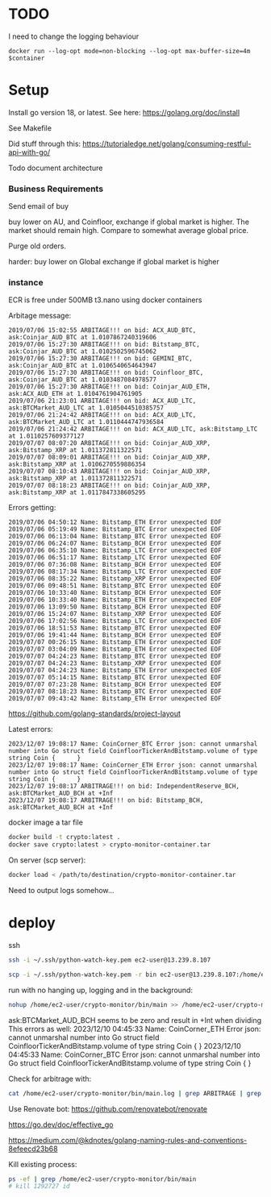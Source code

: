 # TODO
I need to change the logging behaviour
```
docker run --log-opt mode=non-blocking --log-opt max-buffer-size=4m $container
```

# Setup
Install go version 18, or latest. 
See here:
https://golang.org/doc/install

See Makefile

Did stuff through this:
https://tutorialedge.net/golang/consuming-restful-api-with-go/

Todo document architecture

### Business Requirements
Send email of buy

buy lower on AU, and Coinfloor, exchange if global market is higher. The market should remain high. Compare to somewhat average global price.

Purge old orders.

harder: buy lower on Global exchange if global market is higher



### instance
ECR is free under 500MB
t3.nano using docker containers

Arbitage message:
```
2019/07/06 15:02:55 ARBITAGE!!! on bid: ACX_AUD_BTC, ask:Coinjar_AUD_BTC at 1.0107867240319606
2019/07/06 15:27:30 ARBITAGE!!! on bid: Bitstamp_BTC, ask:Coinjar_AUD_BTC at 1.0102502596745062
2019/07/06 15:27:30 ARBITAGE!!! on bid: GEMINI_BTC, ask:Coinjar_AUD_BTC at 1.0106540654643947
2019/07/06 15:27:30 ARBITAGE!!! on bid: Coinfloor_BTC, ask:Coinjar_AUD_BTC at 1.0103487084978577
2019/07/06 15:27:30 ARBITAGE!!! on bid: Coinjar_AUD_ETH, ask:ACX_AUD_ETH at 1.0104761904761905
2019/07/06 21:23:01 ARBITAGE!!! on bid: ACX_AUD_LTC, ask:BTCMarket_AUD_LTC at 1.0105044510385757
2019/07/06 21:24:42 ARBITAGE!!! on bid: ACX_AUD_LTC, ask:BTCMarket_AUD_LTC at 1.0110444747936584
2019/07/06 21:24:42 ARBITAGE!!! on bid: ACX_AUD_LTC, ask:Bitstamp_LTC at 1.0110257609377127
2019/07/07 08:07:20 ARBITAGE!!! on bid: Coinjar_AUD_XRP, ask:Bitstamp_XRP at 1.011372811322571
2019/07/07 08:09:01 ARBITAGE!!! on bid: Coinjar_AUD_XRP, ask:Bitstamp_XRP at 1.0106270559886354
2019/07/07 08:10:43 ARBITAGE!!! on bid: Coinjar_AUD_XRP, ask:Bitstamp_XRP at 1.011372811322571
2019/07/07 08:18:23 ARBITAGE!!! on bid: Coinjar_AUD_XRP, ask:Bitstamp_XRP at 1.0117847338605295
```

Errors getting:
```
2019/07/06 04:50:12 Name: Bitstamp_ETH Error unexpected EOF
2019/07/06 05:19:49 Name: Bitstamp_BTC Error unexpected EOF
2019/07/06 06:13:04 Name: Bitstamp_BTC Error unexpected EOF
2019/07/06 06:24:07 Name: Bitstamp_BCH Error unexpected EOF
2019/07/06 06:35:10 Name: Bitstamp_LTC Error unexpected EOF
2019/07/06 06:51:17 Name: Bitstamp_LTC Error unexpected EOF
2019/07/06 07:36:08 Name: Bitstamp_BCH Error unexpected EOF
2019/07/06 08:17:34 Name: Bitstamp_LTC Error unexpected EOF
2019/07/06 08:35:22 Name: Bitstamp_XRP Error unexpected EOF
2019/07/06 09:48:51 Name: Bitstamp_BTC Error unexpected EOF
2019/07/06 10:33:40 Name: Bitstamp_BCH Error unexpected EOF
2019/07/06 10:33:40 Name: Bitstamp_ETH Error unexpected EOF
2019/07/06 13:09:50 Name: Bitstamp_BCH Error unexpected EOF
2019/07/06 15:24:07 Name: Bitstamp_XRP Error unexpected EOF
2019/07/06 17:02:56 Name: Bitstamp_LTC Error unexpected EOF
2019/07/06 18:51:53 Name: Bitstamp_BTC Error unexpected EOF
2019/07/06 19:41:44 Name: Bitstamp_BCH Error unexpected EOF
2019/07/07 00:26:15 Name: Bitstamp_ETH Error unexpected EOF
2019/07/07 03:04:09 Name: Bitstamp_ETH Error unexpected EOF
2019/07/07 04:24:23 Name: Bitstamp_BTC Error unexpected EOF
2019/07/07 04:24:23 Name: Bitstamp_XRP Error unexpected EOF
2019/07/07 04:24:23 Name: Bitstamp_ETH Error unexpected EOF
2019/07/07 05:14:15 Name: Bitstamp_BTC Error unexpected EOF
2019/07/07 07:23:28 Name: Bitstamp_BCH Error unexpected EOF
2019/07/07 08:18:23 Name: Bitstamp_BTC Error unexpected EOF
2019/07/07 09:43:42 Name: Bitstamp_ETH Error unexpected EOF
```


https://github.com/golang-standards/project-layout

Latest errors:
```
2023/12/07 19:08:17 Name: CoinCorner_BTC Error json: cannot unmarshal number into Go struct field CoinfloorTickerAndBitstamp.volume of type string Coin {      }
2023/12/07 19:08:17 Name: CoinCorner_ETH Error json: cannot unmarshal number into Go struct field CoinfloorTickerAndBitstamp.volume of type string Coin {      }
2023/12/07 19:08:17 ARBITRAGE!!! on bid: IndependentReserve_BCH, ask:BTCMarket_AUD_BCH at +Inf
2023/12/07 19:08:17 ARBITRAGE!!! on bid: Bitstamp_BCH, ask:BTCMarket_AUD_BCH at +Inf
```


docker image a tar file
```sh
docker build -t crypto:latest .
docker save crypto:latest > crypto-monitor-container.tar
```

On server (scp server):
```sh
docker load < /path/to/destination/crypto-monitor-container.tar
```
Need to output logs somehow...


# deploy

ssh
```sh
ssh -i ~/.ssh/python-watch-key.pem ec2-user@13.239.8.107
```


```sh
scp -i ~/.ssh/python-watch-key.pem -r bin ec2-user@13.239.8.107:/home/ec2-user/crypto-monitor
```

run with no hanging up, logging and in the background:
```sh
nohup /home/ec2-user/crypto-monitor/bin/main >> /home/ec2-user/crypto-monitor/bin/main.log 2>&1 &
```


ask:BTCMarket_AUD_BCH seems to be zero and result in +Int when dividing
This errors as well:
2023/12/10 04:45:33 Name: CoinCorner_ETH Error json: cannot unmarshal number into Go struct field CoinfloorTickerAndBitstamp.volume of type string Coin {      }
2023/12/10 04:45:33 Name: CoinCorner_BTC Error json: cannot unmarshal number into Go struct field CoinfloorTickerAndBitstamp.volume of type string Coin {      }


Check for arbitrage with:
```sh
cat /home/ec2-user/crypto-monitor/bin/main.log | grep ARBITRAGE | grep -v Inf
```

Use Renovate bot: https://github.com/renovatebot/renovate

https://go.dev/doc/effective_go

https://medium.com/@kdnotes/golang-naming-rules-and-conventions-8efeecd23b68

Kill existing process:
```sh
ps -ef | grep /home/ec2-user/crypto-monitor/bin/main
# kill 1292727 id
```
